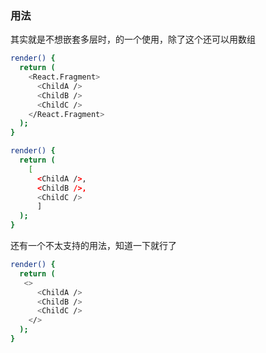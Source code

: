 ### 用法
其实就是不想嵌套多层时，的一个使用，除了这个还可以用数组
```bash
render() {
  return (
    <React.Fragment>
      <ChildA />
      <ChildB />
      <ChildC />
    </React.Fragment>
  );
}
```
```bash
render() {
  return (
    [ 
      <ChildA />,
      <ChildB />,
      <ChildC />
      ]
  );
}
```

还有一个不太支持的用法，知道一下就行了
```bash
render() {
  return (
   <>
      <ChildA />
      <ChildB />
      <ChildC />
    </>
  );
}
```
